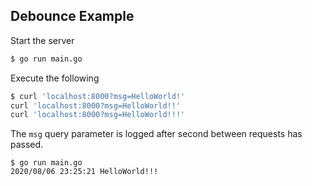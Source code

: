 ## Debounce Example

Start the server

```bash
$ go run main.go
```

Execute the following

```bash
$ curl 'localhost:8000?msg=HelloWorld!'
curl 'localhost:8000?msg=HelloWorld!!'
curl 'localhost:8000?msg=HelloWorld!!!'
```

The `msg` query parameter is logged after second between requests has passed.

```
$ go run main.go
2020/08/06 23:25:21 HelloWorld!!!
```
